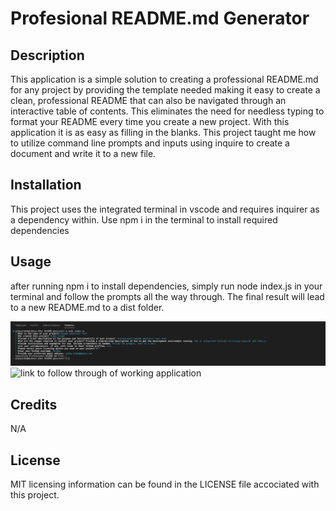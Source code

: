 # Profesional README.md Generator

## Description

This application is a simple solution to creating a professional README.md for any project by providing the template needed making it easy to create a clean, professional README that can also be navigated through an interactive table of contents. This eliminates the need for needless typing to format your README every time you create a new project. With this application it is as easy as filling in the blanks. This project taught me how to utilize command line prompts and inputs using inquire to create a document and write it to a new file.



## Installation

This project uses the integrated terminal in vscode and requires inquirer as a dependency within. Use npm i in the terminal to install required dependencies

## Usage

after running npm i to install dependencies, simply run node index.js in your terminal and follow the prompts all the way through. The final result will lead to a new README.md to a dist folder.

![Screenshot of command line prompts](assets/images/readmegen.png)
![link to follow through of working application](https://drive.google.com/file/d/1ZgEqUQWbu7VAM81gZifY_5jU5bvT40tC/view)

## Credits

N/A

## License

MIT licensing information can be found in the LICENSE file accociated with this project.